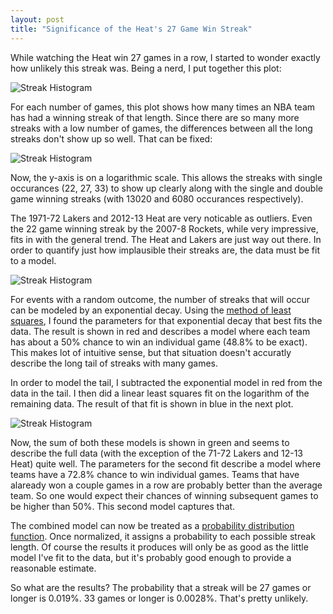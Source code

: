 ```yaml
---
layout: post
title: "Significance of the Heat's 27 Game Win Streak"
---
```


While watching the Heat win 27 games in a row, I started to wonder
exactly how unlikely this streak was. Being a nerd, I put together
this plot:

![Streak Histogram](http://dl.dropbox.com/u/7474408/histlin.png)

For each number of games, this plot shows how many times an NBA team
has had a winning streak of that length. Since there are so many more
streaks with a low number of games, the differences between all the
long streaks don't show up so well. That can be fixed:

![Streak Histogram](http://dl.dropbox.com/u/7474408/hist.png)

Now, the y-axis is on a logarithmic scale. This allows the streaks
with single occurances (22, 27, 33) to show up clearly along with the
single and double game winning streaks (with 13020 and 6080 occurances
respectively).

The 1971-72 Lakers and 2012-13 Heat are very noticable as
outliers. Even the 22 game winning streak by the 2007-8 Rockets, while
very impressive, fits in with the general trend. The Heat and Lakers
are just way out there. In order to quantify just how implausible
their streaks are, the data must be fit to a model.

![Streak Histogram](http://dl.dropbox.com/u/7474408/hist_expfit.png)

For events with a random outcome, the number of streaks that will
occur can be modeled by an exponential decay. Using the [method of
least squares](http://en.wikipedia.org/wiki/Least_squares), I found
the parameters for that exponential decay that best fits the data. The
result is shown in red and describes a model where each team has about
a 50% chance to win an individual game (48.8% to be exact). This makes
lot of intuitive sense, but that situation doesn't accuratly describe
the long tail of streaks with many games.

In order to model the tail, I subtracted the exponential model in red
from the data in the tail. I then did a linear least squares fit on
the logarithm of the remaining data. The result of that fit is shown
in blue in the next plot.

![Streak Histogram](http://dl.dropbox.com/u/7474408/hist_allfits.png)

Now, the sum of both these models is shown in green and seems to
describe the full data (with the exception of the 71-72 Lakers and
12-13 Heat) quite well. The parameters for the second fit describe a
model where teams have a 72.8% chance to win individual games. Teams
that have alaready won a couple games in a row are probably better
than the average team. So one would expect their chances of winning
subsequent games to be higher than 50%. This second model captures
that.

The combined model can now be treated as a [probability distribution
function](http://en.wikipedia.org/wiki/Probability_distribution). Once
normalized, it assigns a probability to each possible streak
length. Of course the results it produces will only be as good as the
little model I've fit to the data, but it's probably good enough to
provide a reasonable estimate.

So what are the results? The probability that a streak will be 27
games or longer is 0.019%. 33 games or longer is 0.0028%. That's
pretty unlikely.

